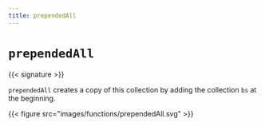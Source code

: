```yaml
---
title: prependedAll
---
```


# `prependedAll`

{{< signature >}}

`prependedAll` creates a copy of this collection by adding the collection `bs` at the beginning.

{{< figure src="images/functions/prependedAll.svg" >}}
